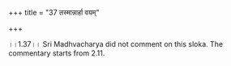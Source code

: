 +++
title = "37 तस्मान्नार्हा वयम्"

+++
  
  
।।1.37।। Sri Madhvacharya did not comment on this sloka. The commentary
starts from 2.11.  
  

